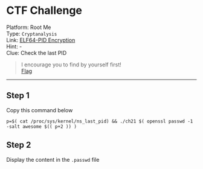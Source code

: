 # CTF Challenge

Platform: Root Me </br>
Type: `Cryptanalysis` </br>
Link: [ELF64-PID Encryption](https://www.root-me.org/en/Challenges/Cryptanalysis/ELF64-PID-encryption) </br>
Hint: - </br>
Clue: Check the last PID </br>

> I encourage you to find by yourself first! </br>
[Flag](./passphrase.txt) </br>

---

## Step 1
Copy this command below </br>
```
p=$( cat /proc/sys/kernel/ns_last_pid) && ./ch21 $( openssl passwd -1 -salt awesome $(( p+2 )) )
```

## Step 2
Display the content in the `.passwd` file </br>
